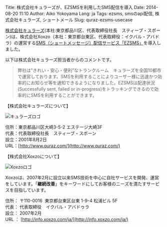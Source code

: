 Title: 株式会社キュラーズが、EZSMSを利用したSMS配信を導入
Date: 2014-08-20 11:10
Author: Aiko Yokoyama
Lang: ja
Tags: ezsms, smsのapi配信, 株式会社キュラーズ, ショートメール
Slug: quraz-ezsms-usecase

[株式会社キュラーズ](http://www.quraz.com/)(本社:東京都品川区、代表取締役社長　スティーブ・スポーン)は、株式会社Xoxzo（本社：東京都台東区、代表取締役：イクバル・アバドラ）の運営する[SMS（ショートメッセージ）配信サービス「EZSMS」](http://www.ezsms.biz/ja)を導入しました。 

以下は株式会社キュラーズ担当者からのコメントです。

> 弊社は”きれい・安心・便利”なトランクルーム　キュラーズを全国10都市で運営しております。SMSを利用することによりユーザー様に迅速かつ効率的にお知らせ等を通知できるようになりました。EZSMSは配達状況(Successfully sent, failed or in-progress)をトラッキングできるので効率的にSMSを利用することができます。

【株式会社キュラーズについて】

![キュラーズロゴ]({filename}/images/client-logos/quraz.jpg)

住所：東京都品川区大崎3-5-2 エステージ大崎3F  
代表：代表取締役社長　スティーブ・スポーン  
設立：2001年8月2日  
URL：[http://www.quraz.com/](http://www.quraz.com/)

【株式会社Xoxzoについて】

![Xoxzoロゴ]({filename}/images/xoxzo-logo-02.png)

Xoxzoは、2007年2月に設立以来SMS技術を中心に自社サービスを開発、運営をしています。「**継続改善**」をキーワードにしてお客様のニーズを満たすサービスを目指しています。

住所： 〒110-0016  東京都台東区台東 1-9-4 松浦ビル 5F  
代表： 代表取締役　イクバル・アバドゥラ  
設立： 2007年2月  
URL ： [http://info.xoxzo.com/ja/](http://info.xoxzo.com/ja/)

